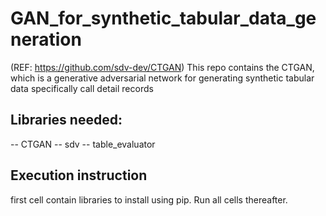# GAN_for_synthetic_tabular_data_generation 
(REF: https://github.com/sdv-dev/CTGAN)
This repo contains the CTGAN, which is a generative adversarial network for generating synthetic tabular data specifically call detail records

## Libraries needed:
-- CTGAN
-- sdv
-- table_evaluator

## Execution instruction
first cell contain libraries to install using pip.
Run all cells thereafter.

